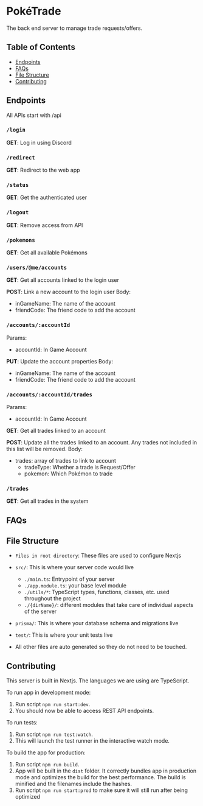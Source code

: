 # PokéTrade
The back end server to manage trade requests/offers.

## Table of Contents
- [Endpoints](#endpoints)
- [FAQs](#faqs)
- [File Structure](#file-structure)
- [Contributing](#contributing)

## Endpoints
All APIs start with /api
### `/login`
**GET**: Log in using Discord

### `/redirect`
**GET**: Redirect to the web app

### `/status`
**GET**: Get the authenticated user

### `/logout`
**GET**: Remove access from API

### `/pokemons`
**GET**: Get all available Pokémons

### `/users/@me/accounts`
**GET**: Get all accounts linked to the login user

**POST**: Link a new account to the login user
Body:
- inGameName: The name of the account
- friendCode: The friend code to add the account

### `/accounts/:accountId`
Params:
- accountId: In Game Account

**PUT**: Update the account properties
Body:
- inGameName: The name of the account
- friendCode: The friend code to add the account

### `/accounts/:accountId/trades`
Params: 
- accountId: In Game Account

**GET**: Get all trades linked to an account

**POST**: Update all the trades linked to an account. Any trades not included in this list will be removed.
Body:
- trades: array of trades to link to account
   - tradeType: Whether a trade is Request/Offer
   - pokemon: Which Pokémon to trade

### `/trades`
**GET**: Get all trades in the system

## FAQs


## File Structure
- `Files in root directory`: These files are used to configure Nextjs
- `src/`: This is where your server code would live
   - `./main.ts`: Entrypoint of your server
   - `./app.module.ts`: your base level module
   - `./utils/*`: TypeScript types, functions, classes, etc. used throughout the project
   - `./{dirName}/`: different modules that take care of individual aspects of the server
- `prisma/`: This is where your database schema and migrations live
- `test/`: This is where your unit tests live

- All other files are auto generated so they do not need to be touched.

## Contributing
This server is built in Nextjs.
The languages we are using are TypeScript.

To run app in development mode:
1. Run script `npm run start:dev`.
2. You should now be able to access REST API endpoints.

To run tests:
1. Run script `npm run test:watch`.
2. This will launch the test runner in the interactive watch mode.

To build the app for production:
1. Run script `npm run build`.
2. App will be built in the `dist` folder.
It correctly bundles app in production mode and optimizes the build for the best performance.
The build is minified and the filenames include the hashes.
3. Run script `npm run start:prod` to make sure it will still run after being optimized